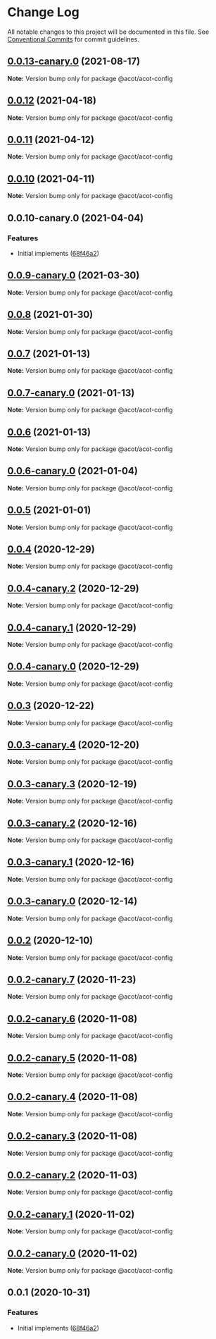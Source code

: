 # Change Log

All notable changes to this project will be documented in this file.
See [Conventional Commits](https://conventionalcommits.org) for commit guidelines.

## [0.0.13-canary.0](https://github.com/acot-a11y/acot/compare/v0.0.12...v0.0.13-canary.0) (2021-08-17)

**Note:** Version bump only for package @acot/acot-config

## [0.0.12](https://github.com/acot-a11y/acot/compare/v0.0.11...v0.0.12) (2021-04-18)

**Note:** Version bump only for package @acot/acot-config

## [0.0.11](https://github.com/acot-a11y/acot/compare/v0.0.10...v0.0.11) (2021-04-12)

**Note:** Version bump only for package @acot/acot-config

## [0.0.10](https://github.com/acot-a11y/acot/compare/v0.0.10-canary.0...v0.0.10) (2021-04-11)

**Note:** Version bump only for package @acot/acot-config

## 0.0.10-canary.0 (2021-04-04)

### Features

- Initial implements ([68f46a2](https://github.com/acot-a11y/acot/commit/68f46a250de7793795678ece40d23d927ddd075c))

## [0.0.9-canary.0](https://github.com/acot-a11y/acot/compare/@acot/acot-config@0.0.8...@acot/acot-config@0.0.9-canary.0) (2021-03-30)

**Note:** Version bump only for package @acot/acot-config

## [0.0.8](https://github.com/acot-a11y/acot/compare/@acot/acot-config@0.0.7...@acot/acot-config@0.0.8) (2021-01-30)

**Note:** Version bump only for package @acot/acot-config

## [0.0.7](https://github.com/acot-a11y/acot/compare/@acot/acot-config@0.0.7-canary.0...@acot/acot-config@0.0.7) (2021-01-13)

**Note:** Version bump only for package @acot/acot-config

## [0.0.7-canary.0](https://github.com/acot-a11y/acot/compare/@acot/acot-config@0.0.6...@acot/acot-config@0.0.7-canary.0) (2021-01-13)

**Note:** Version bump only for package @acot/acot-config

## [0.0.6](https://github.com/acot-a11y/acot/compare/@acot/acot-config@0.0.6-canary.0...@acot/acot-config@0.0.6) (2021-01-13)

**Note:** Version bump only for package @acot/acot-config

## [0.0.6-canary.0](https://github.com/acot-a11y/acot/compare/@acot/acot-config@0.0.5...@acot/acot-config@0.0.6-canary.0) (2021-01-04)

**Note:** Version bump only for package @acot/acot-config

## [0.0.5](https://github.com/acot-a11y/acot/compare/@acot/acot-config@0.0.4...@acot/acot-config@0.0.5) (2021-01-01)

**Note:** Version bump only for package @acot/acot-config

## [0.0.4](https://github.com/acot-a11y/acot/compare/@acot/acot-config@0.0.4-canary.2...@acot/acot-config@0.0.4) (2020-12-29)

**Note:** Version bump only for package @acot/acot-config

## [0.0.4-canary.2](https://github.com/acot-a11y/acot/compare/@acot/acot-config@0.0.4-canary.1...@acot/acot-config@0.0.4-canary.2) (2020-12-29)

**Note:** Version bump only for package @acot/acot-config

## [0.0.4-canary.1](https://github.com/acot-a11y/acot/compare/@acot/acot-config@0.0.4-canary.0...@acot/acot-config@0.0.4-canary.1) (2020-12-29)

**Note:** Version bump only for package @acot/acot-config

## [0.0.4-canary.0](https://github.com/acot-a11y/acot/compare/@acot/acot-config@0.0.3...@acot/acot-config@0.0.4-canary.0) (2020-12-29)

**Note:** Version bump only for package @acot/acot-config

## [0.0.3](https://github.com/acot-a11y/acot/compare/@acot/acot-config@0.0.3-canary.4...@acot/acot-config@0.0.3) (2020-12-22)

**Note:** Version bump only for package @acot/acot-config

## [0.0.3-canary.4](https://github.com/acot-a11y/acot/compare/@acot/acot-config@0.0.3-canary.3...@acot/acot-config@0.0.3-canary.4) (2020-12-20)

**Note:** Version bump only for package @acot/acot-config

## [0.0.3-canary.3](https://github.com/acot-a11y/acot/compare/@acot/acot-config@0.0.3-canary.2...@acot/acot-config@0.0.3-canary.3) (2020-12-19)

**Note:** Version bump only for package @acot/acot-config

## [0.0.3-canary.2](https://github.com/acot-a11y/acot/compare/@acot/acot-config@0.0.3-canary.1...@acot/acot-config@0.0.3-canary.2) (2020-12-16)

**Note:** Version bump only for package @acot/acot-config

## [0.0.3-canary.1](https://github.com/acot-a11y/acot/compare/@acot/acot-config@0.0.3-canary.0...@acot/acot-config@0.0.3-canary.1) (2020-12-16)

**Note:** Version bump only for package @acot/acot-config

## [0.0.3-canary.0](https://github.com/acot-a11y/acot/compare/@acot/acot-config@0.0.2...@acot/acot-config@0.0.3-canary.0) (2020-12-14)

**Note:** Version bump only for package @acot/acot-config

## [0.0.2](https://github.com/acot-a11y/acot/compare/@acot/acot-config@0.0.2-canary.7...@acot/acot-config@0.0.2) (2020-12-10)

**Note:** Version bump only for package @acot/acot-config

## [0.0.2-canary.7](https://github.com/acot-a11y/acot/compare/@acot/acot-config@0.0.2-canary.6...@acot/acot-config@0.0.2-canary.7) (2020-11-23)

**Note:** Version bump only for package @acot/acot-config

## [0.0.2-canary.6](https://github.com/acot-a11y/acot/compare/@acot/acot-config@0.0.2-canary.5...@acot/acot-config@0.0.2-canary.6) (2020-11-08)

**Note:** Version bump only for package @acot/acot-config

## [0.0.2-canary.5](https://github.com/acot-a11y/acot/compare/@acot/acot-config@0.0.2-canary.4...@acot/acot-config@0.0.2-canary.5) (2020-11-08)

**Note:** Version bump only for package @acot/acot-config

## [0.0.2-canary.4](https://github.com/acot-a11y/acot/compare/@acot/acot-config@0.0.2-canary.3...@acot/acot-config@0.0.2-canary.4) (2020-11-08)

**Note:** Version bump only for package @acot/acot-config

## [0.0.2-canary.3](https://github.com/acot-a11y/acot/compare/@acot/acot-config@0.0.2-canary.2...@acot/acot-config@0.0.2-canary.3) (2020-11-08)

**Note:** Version bump only for package @acot/acot-config

## [0.0.2-canary.2](https://github.com/acot-a11y/acot/compare/@acot/acot-config@0.0.2-canary.1...@acot/acot-config@0.0.2-canary.2) (2020-11-03)

**Note:** Version bump only for package @acot/acot-config

## [0.0.2-canary.1](https://github.com/acot-a11y/acot/compare/@acot/acot-config@0.0.2-canary.0...@acot/acot-config@0.0.2-canary.1) (2020-11-02)

**Note:** Version bump only for package @acot/acot-config

## [0.0.2-canary.0](https://github.com/acot-a11y/acot/compare/@acot/acot-config@0.0.1...@acot/acot-config@0.0.2-canary.0) (2020-11-02)

**Note:** Version bump only for package @acot/acot-config

## 0.0.1 (2020-10-31)

### Features

- Initial implements ([68f46a2](https://github.com/acot-a11y/acot/commit/68f46a250de7793795678ece40d23d927ddd075c))
